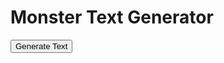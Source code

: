 <h1>Monster Text Generator</h1>
<button onclick="generateAndDisplayText()">Generate Text</button>
<p id="generatedText"></p>

<script>
  const cvsBiomes = ['/CSV/Monster - 01_Arctic.csv', '/CSV/Monster - 02_Desert.csv', '/CSV/Monster - 03_Forest.csv', '/CSV/Monster - 04_Hills.csv', '/CSV/Monster - 05_Jungle.csv', '/CSV/Monster - 06_Mountain.csv', '/CSV/Monster - 07_Plains.csv', '/CSV/Monster - 08_Swamp.csv', '/CSV/Monster - 09_City.csv', '/CSV/Monster - 10_Sea.csv'];

  // Name of the specific CSV to use for 10% of the time
  const underdarkCvs = '/CSV/Monster - 11_Gate.csv';

  async function getRandomCell(csvFile, columnIndex) {
    const response = await fetch(csvFile);
    const data = await response.text();
    const rows = data.split('\n').filter(row => row.trim() !== '');
    const cells = rows.map(row => row.split(/,(?=(?:(?:[^"]*"){2})*[^"]*$)/).map(cell => cell.trim())[columnIndex]).filter((cell, index) => cell !== '' && index !== 0);
    return cells[Math.floor(Math.random() * cells.length)] || '';
  }

  async function generateText() {
    const csvFile = cvsBiomes[Math.floor(Math.random() * cvsBiomes.length)];
    const cells = await Promise.all(Array.from({length: 12}, (_, i) => getRandomCell(csvFile, i + 3)));

    // Add content of columns 4-7 of specific CSV 10% of the time
    if (csvFile !== underdarkCvs && Math.random() < 0.1) {
      const specificCells = await Promise.all([
        getRandomCell(underdarkCvs, 4),
        getRandomCell(underdarkCvs, 5),
        getRandomCell(underdarkCvs, 6),
        getRandomCell(underdarkCvs, 7)
      ]);
      cells.push(...specificCells);
    }

    // Combine cells into one string
    return cells.join(' ');
  }

  async function generateAndDisplayText() {
    const generatedText = await generateText();
    document.getElementById('generatedText').innerHTML = generatedText;
  }
</script>
